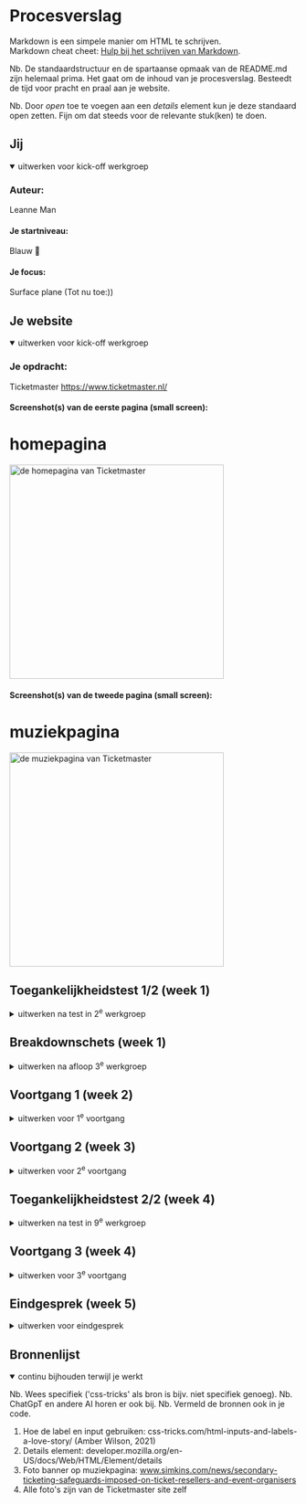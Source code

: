 # Procesverslag
Markdown is een simpele manier om HTML te schrijven.  
Markdown cheat cheet: [Hulp bij het schrijven van Markdown](https://github.com/adam-p/markdown-here/wiki/Markdown-Cheatsheet).

Nb. De standaardstructuur en de spartaanse opmaak van de README.md zijn helemaal prima. Het gaat om de inhoud van je procesverslag. Besteedt de tijd voor pracht en praal aan je website.

Nb. Door *open* toe te voegen aan een *details* element kun je deze standaard open zetten. Fijn om dat steeds voor de relevante stuk(ken) te doen.

## Jij

<details open>
  <summary>uitwerken voor kick-off werkgroep</summary>

  ### Auteur:
  Leanne Man

  #### Je startniveau:
  Blauw &#128153;

  #### Je focus:
  Surface plane (Tot nu toe:))
 
</details>

## Je website

<details open>
  <summary>uitwerken voor kick-off werkgroep</summary>

  ### Je opdracht:
  Ticketmaster 
  https://www.ticketmaster.nl/

  #### Screenshot(s) van de eerste pagina (small screen): 
  <h1>homepagina</h1>
  <img src="readme-images/homepagina.jpg" width="375px" alt="de homepagina van Ticketmaster">

  #### Screenshot(s) van de tweede pagina (small screen):
  <h1>muziekpagina</h1>
  <img src="readme-images/muziekpagina.jpg" width= "375px" alt="de muziekpagina van Ticketmaster">
 
</details>

## Toegankelijkheidstest 1/2 (week 1)

<details>
  <summary>uitwerken na test in 2<sup>e</sup> werkgroep</summary>

  ### Bevindingen
  Lijst met bevindingen die in de test naar voren kwamen:
  <ul>
    <li>Alle headings op de homepagina worden gevonden door de screenreader</li>
    <li>Alle links op de homepagina worden ook gevonden door de screenreader</li>
    <li>Ze zeggen bij de links bij het kopje 'Recent bekeken' "Bezochte link" in plaats van "Link". De screenreader weet dus ook al goed dat de gebruiker deze link heeft bezocht en laat dit weten</li>
    <li>Alle links in de navigatiebalk header worden gevonden. De afbeelding naast het Paypal icoon</li>
  </ul>
</details>

## Breakdownschets (week 1)

<details>
  <summary>uitwerken na afloop 3<sup>e</sup> werkgroep</summary>

  ### de hele pagina: 
  <img src="readme-images/breakdownschetshomepagina.jpg" width="375px" alt="breakdown van de hele pagina">

  ### dynamisch deel (bijv menu): 
  <img src="readme-images/breakdownschetsmenu.jpg" width="375px" alt="breakdown van een dynamisch deel">

  ### wellicht nog een dynamisch deel (bijv filter): 
  Niet van toepassing

</details>


## Voortgang 1 (week 2)

<details>
  <summary>uitwerken voor 1<sup>e</sup> voortgang</summary>

  ### Stand van zaken
  hier dit ging goed & dit was lastig (neem ook screenshots op van delen van je website en code)

  GOED:
  <br> <br> 
    <b>- Het opstellen van de html toen ik eenmaal begonnen was</b>
    <br>
    <img src="readme-images/eerstehtml.jpg" width="200px" alt="foto van mijn eerste opzet html">
  <br> <br> 
     <b>- Het maken van de breakdownschetsen</b>
     <br>
    <img src="readme-images/breakdownschets.jpg" width="200px" alt="foto van breakdownschets">
  <br> <br> 
      <b>- De oefenopdrachtjes in de les (Vooral die van flexbox!!)</b>

  LASTIG:
  <br> <br>
      <b>- Uitvinden hoe ik precies alles op Github moet plaatsen en hoe dit up 2 date gaat</b>
      <br>
      <b>- Het opstarten van de html. Ik had dit al een tijdje niet gedaan dus ik liep even vast op het begin</b>


  ### Agenda voor meeting
  samen met je groepje opstellen

  <b>Leanne</b>
  <li> Hoe maak je de afbeelding van het logo ook een hidden H1 in de HTML? </li>
  <li> Moet er voor de ul een nav ? </li>
  <li> Bij H2 “Populair” waar doe je de img tag? </li>
  <li> Hoe schrijf ik een bepaald stukje in HTML van de footer? </li>

  <br>

  <b>Chimène</b>
  <li> Hoe kan ik knoppen/afbeeldingen juist downloaden van de website? </li>
  <li> Hoe kan ik de lettertype van mijn website nu in mijn css krijgen? </li>
  <li> Maakt het uit of je png gebruikt of moet je svg gebruiken? </li>
  <li> Meerdere links stijlen tegelijk in css. Doe ik nu met classes, maar kan dit ook makkelijker? </li>

  <br>

  <b>Martin</b>
  <li> Maakt het uit wat voor soort bestand een afbeelding is? (Ex. png svg jpg webp) </li>
  <li> Hoe hou ik dit icoontje altijd dezelfde plek in het scherm? </li>
  <li> Hoe zorg ik dat iets verdwijnt als iets scrollt? </li>
  <li> Welke waarden zijn het handigst om te gebruiken als je alles responsive wil houden? </li>

  <br>

  <b>Kim</b>
  <li> Hoe maak je een pauze knop voor een carrousel? </li>
  <li> Hoe maak ik de gekleurde ronde onderkanten bij sections? </li>
  <li> Hoe loop je een animatie? </li>
  <li> Waarvoor mocht je nou precies wel een class voor gebruiken? </li>

  <br>

  <b>Rosalie</b>
  <li> Hoe laat ik een uitklapmenu groeien? </li>
  <li> Hoe vergroot ik een image binnen een bepaalde box zonder dat die er buiten komt? </li>


  ### Verslag van meeting
  hier na afloop snel de uitkomsten van de meeting vastleggen

  - het hamburgermenu moet je buiten de nav plaatsen
  - bij sections mag een class
  - section.knoppen ul a { } , bij section.knoppen > a { } alleen directe kinderen
  - margin: 0; (niet auto;)
  - aria-current=”page” op de huidige pagina

</details>


## Voortgang 2 (week 3)

<details>
  <summary>uitwerken voor 2<sup>e</sup> voortgang</summary>

  ### Stand van zaken
  hier dit ging goed & dit was lastig (neem ook screenshots op van delen van je website en code)

  GOED:
  <br> <br>
      <b>- Het opstellen van de html</b>
      <br>
      <img src="readme-images/progress1.jpg" width="200px" alt="foto van hoe mijn website er met alleen de html (en een beetje css) uit ziet">

  LASTIG:
  <br> <br>
      <b>- Ik raakte in de war van de vele sections die ik had... dus even kleurtjes gegeven om het wat duidelijker te maken voor me wat bij welke section hoort</b>
      <br>
      <img src="readme-images/progress2.jpg" width="200px" alt="foto van hoe mijn website er nu uit ziet">
  <br> <br>
      <b>- Als ik mijn nav open klap zie ik de a'tjes niet...</b>
      <br>
       <img src="readme-images/progress3.jpg" width="200px" alt="foto van hoe mijn nav eruit ziet">

  ### Agenda voor meeting
  samen met je groepje opstellen

  Ik heb Chimène's site bekeken en zij mijne. Ook heb ik haar Github gecontroleerd en is up to date. 
  Chimène haar website is goed toegankelijk, alle plaatjes zijn te zien en ze heeft al veel content in haar HTML staan.

  <b>Leanne</b>
  <li> Hoe connect ik mijn tweede CSS bestand juist aan de HTML? </li>
  <li> Mijn nav werkt niet :( </li>
  <li> Hoe doe ik ook alweer het juiste lettertype importeren? </li>
  <li> Hoe verwijder je iets op Github? </li>

  <br>

  <b>Chimène</b>
  <li> Hoe krijg ik twee a’tjes naast elkaar als button? </li>
  <li> Bij een section werkt flex niet </li>
  <li> Hoe moet ik column toepassen op een bepaalde section? </li>
  <li> Menu knop snap ik niet hoe die werkt </li>

  <br>

  <b>Martin</b>
  <li> Hoe krijg ik dit icoon helemaal links </li>
  <li> Hoe maak ik dit carousel </li>
  <li> Hoe is dit handig om te maken met grid </li>
  <li> Moeten alle buttons naar iets leiden? </li>

  <br>

  <b>Kim</b>
  <li> Lettertype toepassen werkt niet bij de  H2 (?) </li>
  <li> Background-size: cover; geeft error aan? </li>
  <li> Hoe fix ik de nav button </li>

  <br>

  <b>Rosalie</b>
  <li> Hoe krijg ik mijn tekst over een header </li>
  <li> Hoe laat ik mijn uitklap menu groeien </li>

  ### Verslag van meeting
  hier na afloop snel de uitkomsten van de meeting vastleggen

  - om de randjes vol te krijgen doe je margin: 0; op de body, niet op de header/section
  - de nav zag je niet omdat het dezelfde kleur had als de background
  - font-face en network + cache legen om de fonts op te halen

</details>


## Toegankelijkheidstest 2/2 (week 4)

<details>
  <summary>uitwerken na test in 9<sup>e</sup> werkgroep</summary>

  ### Bevindingen
  Lijst met je bevindingen die in de test naar voren kwamen (geef ook aan wat er verbeterd is):

</details>





## Voortgang 3 (week 4)

<details>
  <summary>uitwerken voor 3<sup>e</sup> voortgang</summary>

  ### Stand van zaken
  hier dit ging goed & dit was lastig (neem ook screenshots op van delen van je website en code)

  GOED:
  <br> <br>
      <b>- Start aan de footer stylen</b>
      <br>
      <img src="readme-images/footerprogress.jpg" width="200px" alt="footer gestyled">

  Meer procesdocumentatie hieronder, maar dit was na de 3e voortgangsgesprek

  <img src="readme-images/progress4.jpg" width= "375px" alt ="procesdocumentatie">

  ### Agenda voor meeting
  samen met je groepje opstellen

  <b>Leanne</b>
  <li> Het juiste lettertype werkt niet </li>
  <li> Hoe doe je de zoekbalk in de header een rij naar onder </li>
  <li> Hoe zet ik de H2 en A (Tickets) op de goede positie </li>
  <li> Hoe verander ik volgorde van afbeelding + plaatje bij "Uitgelicht". Met flex? </li>
  <li> Hoe voeg ik het paarse lijntje onder "recent bekeken" en "populair" toe? </li>
  <li> Hoe kan ik het beste het zwarte randje in de header maken? met p? <li>

  <br> 

  <b>Chimène</b>
  <li> meer uitleg over @media Queries </li>
  <li> wil een border om mijn element, maar ik krijg het niet voor elkaar </li>
  <li> Jusitify conent lijkt niet te werken </li>
  <li> Hoe krijg ik een afbeelding links en tekst rechts met flex? </li>

  <br> 

  <b>Martin</b>
  <li> Hoe zorg ik ervoor dat de nav bar blijft staan </li>
  <li> Mag ik hier classes gebruiken? </li>
  <li> Gebruik van pixels </li>

  <br> 

  <b>Kim</b>
  <li> Hoe fix ik de padding bij de icoontjes in de NAV? </li>
  <li> Hoe voeg ik een to top button toe </li>
  <li> Hoe zat het ook en weer met de 2e pagina en de stylesheets? </li>
  <li> -webkit-background-clip: text; geeft een error, is dat OK? </li>
  <li> Waar kan ik het beste terecht als ik hierna tegen problemen oploop met Javascript? </li>

  <br>

  <b>Rosalie</b>
  Die was niet aanwezig.

  ### Verslag van meeting
  hier na afloop snel de uitkomsten van de meeting vastleggen

  - de input moet in een formulier met label, button (visually hidden)
  - px vermijden
  - background-image: vw;
  - de zwarte achtergrond header in p in header en dan flex gebruiken

</details>


## Eindgesprek (week 5)

<details>
  <summary>uitwerken voor eindgesprek</summary>

  ### Je uitkomst - karakteristiek screenshots:
  <img src="readme-images/eindresultaat1.jpg" width="375px" alt="uitomst homepagina">
  <img src="readme-images/eindresultaat2.jpg" width="375px" alt="uitkomst muziekpagina">


  ### Dit ging goed/Heb ik geleerd: 
  Het opstarten van de FED opdracht vond ik erg lastig. Ik had al een jaar niet meer met html, css en javascript gewerkt, maar met behulp van de lessen (en een goed geheugen)is het weer goed gekomen. Ik heb weer de kennis van de basis html en css terug in mijn hoofd gekregen en ook nieuwe dingen toegepast zoals dark mode en states t.o.v. vorig jaar. Ook deed ik actief mee met de opdrachtjes in de les.

  <br> <br>
      <b>- Van scratch beginnen met een website bouwen </b>
      <br>
      <img src="readme-images/eindgesprek1.jpg" width="200px" alt="begin tot eind website">
  <br> <br>
      <b>- Dark mode toepassen </b>
      <br>
       <img src="readme-images/eindgesprek2.jpg" width="200px" alt="afbeelding van light en dark mode">
  <br> <br>
      <b>- Focus state op de search bar </b>
      <br>
      <img src="readme-images/eindgesprek3.jpg" width="200px" alt="afbeelding van de focus state op de search bar">
  <br> <br>
      <b>- Hover state op link </b>
      <br>
      <img src="readme-images/eindgesprek5.jpg" width="200px" alt="afbeelding van de state op de link">

  ### Dit was lastig/Is niet gelukt:
  Ik vond bepaalde dingen stylen lastig. Ik heb ook wat dingen aan studentassistenten gevraagd maar bij 1/2 dingentjes geen antwoord op gekregen helaas...

  <br> <br>
        <b>- Deze section scrollbaar maken </b>
        <br>
        <img src="readme-images/eindgesprek4.jpg" width="200px" alt="afbeelding van recent bekeken">
</details>

## Bronnenlijst

<details open>
  <summary>continu bijhouden terwijl je werkt</summary>

  Nb. Wees specifiek ('css-tricks' als bron is bijv. niet specifiek genoeg). 
  Nb. ChatGpT en andere AI horen er ook bij.
  Nb. Vermeld de bronnen ook in je code.

  1. Hoe de label en input gebruiken: css-tricks.com/html-inputs-and-labels-a-love-story/ (Amber Wilson, 2021)
  2. Details element: developer.mozilla.org/en-US/docs/Web/HTML/Element/details 
  3. Foto banner op muziekpagina: www.simkins.com/news/secondary-ticketing-safeguards-imposed-on-ticket-resellers-and-event-organisers 
  4. Alle foto's zijn van de Ticketmaster site zelf

</details>